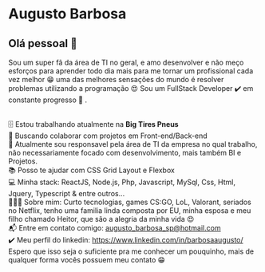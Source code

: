 # Augusto Barbosa

## Olá pessoal 👋
Sou um super fã da área de TI no geral, e amo desenvolver e não meço esforços para aprender todo dia mais para me tornar um profissional cada vez melhor 😁 uma das melhores sensações do mundo é resolver problemas utilizando a programação 😍
Sou um FullStack Developer ✔️ em constante progresso 🚀 .

 <br/>🗄️ Estou trabalhando atualmente na **Big Tires Pneus**
 <br/>💜 Buscando colaborar com projetos em Front-end/Back-end
 <br/>💜 Atualmente sou responsavel pela área de TI da empresa no qual trabalho, não necessariamente focado com desenvolvimento, mais também BI e Projetos.
 <br/>📚 Posso te ajudar com CSS Grid Layout e Flexbox
 <br/>💻 Minha stack: ReactJS, Node.js, Php, Javascript, MySql, Css, Html, Jquery, Typescript & entre outros...
 <br/>👨‍👩‍👦  Sobre mim: Curto tecnologias, games CS:GO, LoL, Valorant, seriados no Netflix, tenho uma familia linda composta por EU, minha esposa e meu filho chamado Heitor, que     são a alegria da minha vida 😍
 <br/>📬 Entre em contato comigo: augusto_barbosa_sp@hotmail.com
 <br/>✔️ Meu perfil do linkedin: https://www.linkedin.com/in/barbosaaugusto/
  Espero que isso seja o suficiente pra me conhecer um pouquinho, mais de qualquer forma vocês possuem meu contato 😁

